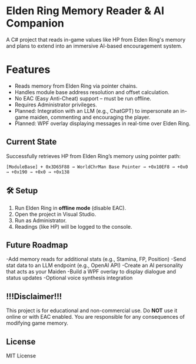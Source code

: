 
# Elden Ring Memory Reader & AI Companion

A C# project that reads in-game values like HP from Elden Ring's memory and plans to extend into an immersive AI-based encouragement system.

# Features

- Reads memory from Elden Ring via pointer chains.
- Handles module base address resolution and offset calculation.
- No EAC (Easy Anti-Cheat) support – must be run offline.
- Requires Administrator privileges.
- Planned: Integration with an LLM (e.g., ChatGPT) to impersonate an in-game maiden, commenting and encouraging the player.
- Planned: WPF overlay displaying messages in real-time over Elden Ring.

## Current State

Successfully retrieves HP from Elden Ring’s memory using pointer path:
```
[ModuleBase] + 0x3D65F88 → WorldChrMan Base Pointer → +0x10EF8 → +0x0 → +0x190 → +0x0 → +0x138
```

## 🛠 Setup

1. Run Elden Ring in **offline mode** (disable EAC).
2. Open the project in Visual Studio.
3. Run as Administrator.
4. Readings (like HP) will be logged to the console.

## Future Roadmap

-Add memory reads for additional stats (e.g., Stamina, FP, Position)
-Send stat data to an LLM endpoint (e.g., OpenAI API)
-Create an AI personality that acts as your Maiden
-Build a WPF overlay to display dialogue and status updates
-Optional voice synthesis integration

## !!!Disclaimer!!!

This project is for educational and non-commercial use. Do **NOT** use it online or with EAC enabled. You are responsible for any consequences of modifying game memory.

## License

MIT License
